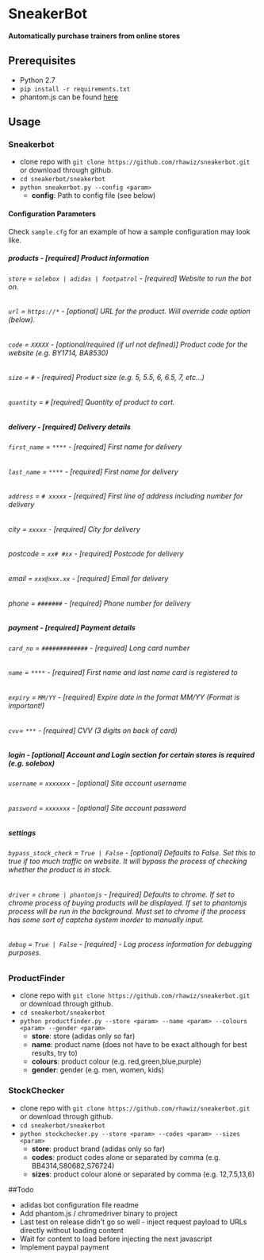 
# SneakerBot #

**Automatically purchase trainers from online stores**

## Prerequisites
 * Python 2.7
 * ```pip install -r requirements.txt```
 * phantom.js can be found [here](http://phantomjs.org/)


## Usage
### Sneakerbot
 * clone repo with ```git clone https://github.com/rhawiz/sneakerbot.git``` or download through github.
 * ```cd sneakerbot/sneakerbot```
 * ```python sneakerbot.py --config <param>```
    * **config**: Path to config file (see below)

#### Configuration Parameters
Check ```sample.cfg``` for an example of how a sample configuration may look like.

##### **products** - [required] Product information
###### ```store``` = ```solebox | adidas | footpatrol``` - [required] Website to run the bot on. 
###### ```url``` = ```https://*``` - [optional] URL for the product. Will override code option (below).
###### ```code``` = ```XXXXX``` - [optional/required (if url not defined)] Product code for the website (e.g. BY1714, BA8530)
###### ```size``` = ```#``` - [required] Product size (e.g. 5, 5.5, 6, 6.5, 7, etc...)
###### ```quantity``` = ```#``` [required] Quantity of product to cart.

##### **delivery** - [required] Delivery details
###### ```first_name``` = ```****``` - [required] First name for delivery
###### ```last_name```  = ```****``` - [required] First name for delivery
###### ```address```  = ```# xxxxx``` - [required] First line of address including number for delivery
###### city  = ```xxxxx``` - [required] City for delivery
###### postcode  = ```xx# #xx``` - [required] Postcode for delivery
###### email = ```xxx@xxx.xx``` - [required] Email for delivery
###### phone  = ```#######``` - [required] Phone number for delivery

##### **payment** - [required] Payment details
###### ```card_no``` = ```#############``` - [required] Long card number
###### ```name``` = ```****``` - [required] First name and last name card is registered to
###### ```expiry``` = ```MM/YY``` - [required] Expire date in the format MM/YY (Format is important!)
###### ```cvv```= ```***``` - [required] CVV (3 digits on back of card)

##### **login** - [optional] Account and Login section for certain stores is required (e.g. solebox)
###### ```username``` = ```xxxxxxx``` - [optional] Site account username
###### ```password``` = ```xxxxxxx``` - [optional] Site account password

##### **settings**
###### ```bypass_stock_check``` = ```True | False``` - [optional] Defaults to False. Set this to true if too much traffic on website. It will bypass the process of checking whether the product is in stock.
###### ```driver``` = ```chrome | phantomjs``` - [required] Defaults to chrome. If set to chrome process of buying products will be displayed. If set to phantomjs process will be run in the background. Must set to chrome if the process has some sort of captcha system inorder to manually input.
###### ```debug``` = ```True | False``` - [required] - Log process information for debugging purposes.




### ProductFinder
 * clone repo with ```git clone https://github.com/rhawiz/sneakerbot.git``` or download through github.
 * ```cd sneakerbot/sneakerbot```
 * ```python productfinder.py --store <param> --name <param> --colours <param> --gender <param>```
    * **store**: store (adidas only so far)
    * **name**: product name (does not have to be exact although for best results, try to)
    * **colours**: product colour (e.g. red,green,blue,purple)
    * **gender**: gender (e.g. men, women, kids)

### StockChecker
 * clone repo with ```git clone https://github.com/rhawiz/sneakerbot.git``` or download through github.
 * ```cd sneakerbot/sneakerbot```
 * ```python stockchecker.py --store <param> --codes <param> --sizes <param>```
    * **store**: product brand (adidas only so far)
    * **codes**: product codes alone or separated by comma (e.g. BB4314,S80682,S76724)
    * **sizes**: product colour alone or separated by comma (e.g. 12,7.5,13,6)

##Todo
 * adidas bot configuration file readme
 * Add phantom.js / chromedriver binary to project
 * Last test on release didn't go so well - inject request payload to URLs directly without loading content
 * Wait for content to load before injecting the next javascript 
 * Implement paypal payment
 
